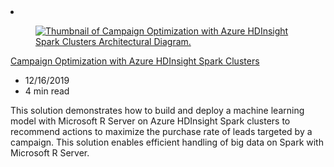 <!-- This file is automatically generated by build/architectures/build_index.py. Any updates will be lost. -->

<!-- markdownlint-disable MD033 -->

<li class="grid-item item-column" data-categories="Databases Analytics AI + Machine Learning ">
<article class="card">
    <div class="card-header has-margin-bottom-none" aria-hidden="true">
        <figure class="image diagram has-height-175 has-overflow-hidden level">
            <a href="/azure/architecture/solution-ideas/articles/campaign-optimization-with-azure-hdinsight-spark-clusters"><img src="/azure/architecture/browse/thumbs/campaign-optimization-with-azure-hdinsight-spark-clusters.png" class="diagram" alt="Thumbnail of Campaign Optimization with Azure HDInsight Spark Clusters Architectural Diagram." data-linktype="relative-path"></a>
        </figure>
    </div>
    <div class="card-content">
        <a class="card-content-title has-margin-top-none" href="/azure/architecture/solution-ideas/articles/campaign-optimization-with-azure-hdinsight-spark-clusters">
            <p>Campaign Optimization with Azure HDInsight Spark Clusters</p>
        </a>
        <ul class="card-content-metadata">
            <li>12/16/2019</li>
            <li>4 min read</li>
        </ul>
        <p class="card-content-description">This solution demonstrates how to build and deploy a machine learning model with Microsoft R Server on Azure HDInsight Spark clusters to recommend actions to maximize the purchase rate of leads targeted by a campaign. This solution enables efficient handling of big data on Spark with Microsoft R Server.</p>
        <div class="bottom-to-top-fade is-hidden-mobile"></div>
    </div>
</article>
</li>
